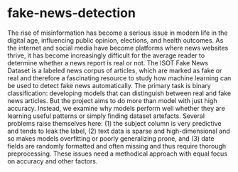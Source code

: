 # fake-news-detection

The rise of misinformation has become a serious issue in modern life in the digital age, influencing public opinion, elections, and health outcomes. As the internet and social media have become platforms where news websites thrive, it has become increasingly difficult for the average reader to determine whether a news report is real or not. The ISOT Fake News Dataset is a labeled news corpus of articles, which are marked as fake or real and therefore a fascinating resource to study how machine learning can be used to detect fake news automatically.
The primary task is binary classification: developing models that can distinguish between real and fake news articles. But the project aims to do more than model with just high accuracy. Instead, we examine why models perform well whether they are learning useful patterns or simply finding dataset artefacts. Several problems raise themselves here: (1)  the subject column is very predictive and tends to leak the label, (2) text data is sparse and high-dimensional and so makes models overfitting or poorly generalizing prone, and (3) date fields are randomly formatted and often missing and thus require thorough preprocessing. These issues need a methodical approach with equal focus on accuracy and other factors.

